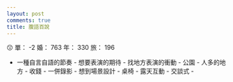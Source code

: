 ```yaml
---
layout: post
comments: true
title: 腹語百說
---
```


:kissing: 單： -2 婚： 763 年： 330 旅： 196

 - 一種自言自語的節奏 - 想要表演的期待 - 找地方表演的衝動 - 公園 - 人多的地方 - 收錢 - 一併錄影 - 想到場景設計 - 桌椅 - 露天互動 - 交談式 -
